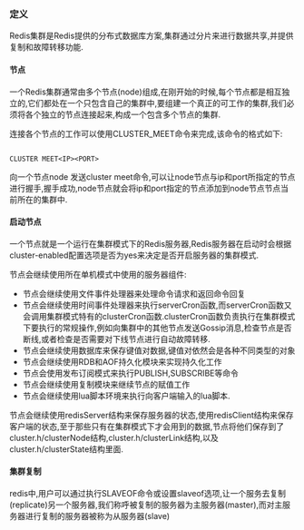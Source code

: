 

### 定义

Redis集群是Redis提供的分布式数据库方案,集群通过分片来进行数据共享,并提供复制和故障转移功能.

#### 节点

一个Redis集群通常由多个节点(node)组成,在刚开始的时候,每个节点都是相互独立的,它们都处在一个只包含自己的集群中,要组建一个真正的可工作的集群,我们必须将各个独立的节点连接起来,构成一个包含多个节点的集群.

连接各个节点的工作可以使用CLUSTER_MEET命令来完成,该命令的格式如下:

```

CLUSTER MEET<IP><PORT>

```

向一个节点node 发送cluster meet命令,可以让node节点与ip和port所指定的节点进行握手,握手成功,node节点就会将ip和port指定的节点添加到node节点节点当前所在的集群中.

#### 启动节点

一个节点就是一个运行在集群模式下的Redis服务器,Redis服务器在启动时会根据cluster-enabled配置选项是否为yes来决定是否开启服务器的集群模式.


节点会继续使用所在单机模式中使用的服务器组件:

- 节点会继续使用文件事件处理器来处理命令请求和返回命令回复
- 节点会继续使用时间事件处理器来执行serverCron函数,而serverCron函数又会调用集群模式特有的clusterCron函数.clusterCron函数负责执行在集群模式下要执行的常规操作,例如向集群中的其他节点发送Gossip消息,检查节点是否断线,或者检查是否需要对下线节点进行自动故障转移.
- 节点会继续使用数据库来保存键值对数据,键值对依然会是各种不同类型的对象
- 节点会继续使用RDB和AOF持久化模块来实现持久化工作
- 节点会使用发布订阅模式来执行PUBLISH,SUBSCRIBE等命令
- 节点会继续使用复制模块来继续节点的赋值工作
- 节点会继续使用lua脚本环境来执行向客户端输入的lua脚本.

节点会继续使用redisServer结构来保存服务器的状态,使用redisClient结构来保存客户端的状态,至于那些只有在集群模式下才会用到的数据,节点将他们保存到了cluster.h/clusterNode结构,cluster.h/clusterLink结构,以及cluster.h/clusterState结构里面.

#### 集群复制

redis中,用户可以通过执行SLAVEOF命令或设置slaveof选项,让一个服务去复制(replicate)另一个服务器,我们称呼被复制的服务器为主服务器(master),而对主服务器进行复制的服务器被称为从服务器(slave)




